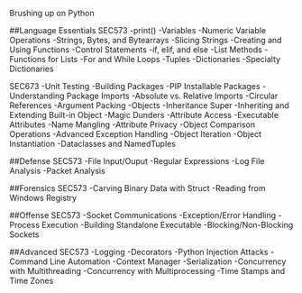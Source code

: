 Brushing up on Python

##Language Essentials
SEC573
-print()
-Variables
-Numeric Variable Operations
-Strings, Bytes, and Bytearrays
-Slicing Strings
-Creating and Using Functions
-Control Statements
-if, elif, and else
-List Methods
-Functions for Lists
-For and While Loops
-Tuples
-Dictionaries
-Specialty Dictionaries

SEC673
-Unit Testing
-Building Packages
-PIP Installable Packages
-Understanding Package Imports
-Absolute vs. Relative Imports
-Circular References
-Argument Packing
-Objects
-Inheritance Super
-Inheriting and Extending Built-in Object
-Magic Dunders
-Attribute Access
-Executable Attributes
-Name Mangling
-Attribute Privacy
-Object Comparison Operations
-Advanced Exception Handling
-Object Iteration
-Object Instantiation
-Dataclasses and NamedTuples

##Defense
SEC573
-File Input/Ouput
-Regular Expressions
-Log File Analysis
-Packet Analysis

##Forensics
SEC573
-Carving Binary Data with Struct
-Reading from Windows Registry

##Offense
SEC573
-Socket Communications
-Exception/Error Handling
-Process Execution
-Building Standalone Executable
-Blocking/Non-Blocking Sockets

##Advanced
SEC573
-Logging
-Decorators
-Python Injection Attacks
-Command Line Automation
-Context Manager
-Serialization
-Concurrency with Multithreading
-Concurrency with Multiprocessing
-Time Stamps and Time Zones